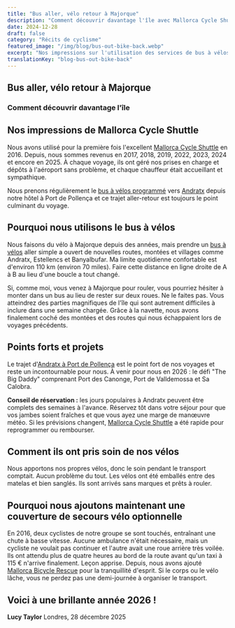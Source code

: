 ```yaml
---
title: "Bus aller, vélo retour à Majorque"
description: "Comment découvrir davantage l'île avec Mallorca Cycle Shuttle - notre expérience utilisant le service de bus à vélos depuis 2016 jusqu'à 2025."
date: 2024-12-28
draft: false
category: "Récits de cyclisme"
featured_image: "/img/blog/bus-out-bike-back.webp"
excerpt: "Nos impressions sur l'utilisation des services de bus à vélos de Mallorca Cycle Shuttle depuis 2016 - ouvrant de nouvelles routes, montées et villages à travers l'île."
translationKey: "blog-bus-out-bike-back"
---
```


## Bus aller, vélo retour à Majorque
### Comment découvrir davantage l'île

## Nos impressions de Mallorca Cycle Shuttle

Nous avons utilisé pour la première fois l'excellent <a href="https://mallorcacycleshuttle.company.site/products/Scheduled-Bike-Buses-c15728235" target="_blank">Mallorca Cycle Shuttle</a> en 2016. Depuis, nous sommes revenus en 2017, 2018, 2019, 2022, 2023, 2024 et encore en 2025. À chaque voyage, ils ont géré nos prises en charge et dépôts à l'aéroport sans problème, et chaque chauffeur était accueillant et sympathique.

Nous prenons régulièrement le <a href="https://mallorcacycleshuttle.company.site/products/Scheduled-Bike-Buses-c15728235" target="_blank">bus à vélos programmé</a> vers <a href="/fr/navette-velo/guide-andratx-pollenca/" target="_blank">Andratx</a> depuis notre hôtel à Port de Pollença et ce trajet aller-retour est toujours le point culminant du voyage.

## Pourquoi nous utilisons le bus à vélos

Nous faisons du vélo à Majorque depuis des années, mais prendre un <a href="https://mallorcacycleshuttle.company.site/products/Scheduled-Bike-Buses-c15728235" target="_blank">bus à vélos</a> aller simple a ouvert de nouvelles routes, montées et villages comme Andratx, Estellencs et Banyalbufar. Ma limite quotidienne confortable est d'environ 110 km (environ 70 miles). Faire cette distance en ligne droite de A à B au lieu d'une boucle a tout changé.

Si, comme moi, vous venez à Majorque pour rouler, vous pourriez hésiter à monter dans un bus au lieu de rester sur deux roues. Ne le faites pas. Vous atteindrez des parties magnifiques de l'île qui sont autrement difficiles à inclure dans une semaine chargée. Grâce à la navette, nous avons finalement coché des montées et des routes qui nous échappaient lors de voyages précédents.

## Points forts et projets

Le trajet d'<a href="/fr/navette-velo/guide-andratx-pollenca/" target="_blank">Andratx à Port de Pollença</a> est le point fort de nos voyages et reste un incontournable pour nous. À venir pour nous en 2026 : le défi "The Big Daddy" comprenant Port des Canonge, Port de Valldemossa et Sa Calobra.

**Conseil de réservation :** les jours populaires à Andratx peuvent être complets des semaines à l'avance. Réservez tôt dans votre séjour pour que vos jambes soient fraîches et que vous ayez une marge de manœuvre météo. Si les prévisions changent, <a href="https://mallorcacycleshuttle.company.site/products/Scheduled-Bike-Buses-c15728235" target="_blank">Mallorca Cycle Shuttle</a> a été rapide pour reprogrammer ou rembourser.

## Comment ils ont pris soin de nos vélos

Nous apportons nos propres vélos, donc le soin pendant le transport comptait. Aucun problème du tout. Les vélos ont été emballés entre des matelas et bien sanglés. Ils sont arrivés sans marques et prêts à rouler.

## Pourquoi nous ajoutons maintenant une couverture de secours vélo optionnelle

En 2016, deux cyclistes de notre groupe se sont touchés, entraînant une chute à basse vitesse. Aucune ambulance n'était nécessaire, mais un cycliste ne voulait pas continuer et l'autre avait une roue arrière très voilée. Ils ont attendu plus de quatre heures au bord de la route avant qu'un taxi à 115 € n'arrive finalement. Leçon apprise. Depuis, nous avons ajouté <a href="https://mallorcacycleshuttle.company.site/products/Rescue-&-Recovery-c15728236" target="_blank">Mallorca Bicycle Rescue</a> pour la tranquillité d'esprit. Si le corps ou le vélo lâche, vous ne perdez pas une demi-journée à organiser le transport.

## Voici à une brillante année 2026 !

**Lucy Taylor**
Londres, 28 décembre 2025
